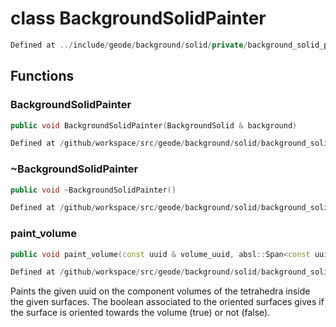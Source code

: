 # class BackgroundSolidPainter

```cpp
Defined at ../include/geode/background/solid/private/background_solid_painter.h#28
```

## Functions

### BackgroundSolidPainter

```cpp
public void BackgroundSolidPainter(BackgroundSolid & background)
```

```cpp
Defined at /github/workspace/src/geode/background/solid/background_solid_painter.cpp#292
```

### ~BackgroundSolidPainter

```cpp
public void ~BackgroundSolidPainter()
```

```cpp
Defined at /github/workspace/src/geode/background/solid/background_solid_painter.cpp#298
```

### paint_volume

```cpp
public void paint_volume(const uuid & volume_uuid, absl::Span<const uuid> bounding_surface_uuids, absl::Span<const std::pair<std::reference_wrapper<const TriangulatedSurface3D>, bool> > oriented_surfaces)
```

```cpp
Defined at /github/workspace/src/geode/background/solid/background_solid_painter.cpp#302
```

 Paints the given uuid on the component volumes of the tetrahedra inside the given surfaces. The boolean associated to the oriented surfaces gives if the surface is oriented towards the volume (true) or not (false).



